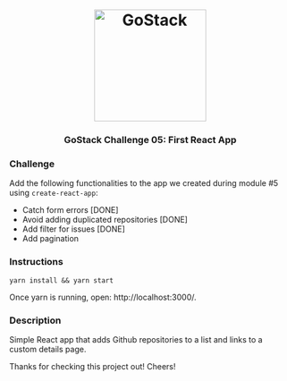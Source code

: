 <h1 align="center">
  <img alt="GoStack" src="https://rocketseat-cdn.s3-sa-east-1.amazonaws.com/bootcamp-header.png" width="200px" />
</h1>

<h3 align="center">
  GoStack Challenge 05: First React App
</h3>

### Challenge

Add the following functionalities to the app we created during module #5 using `create-react-app`:

- Catch form errors [DONE]
- Avoid adding duplicated repositories [DONE]
- Add filter for issues [DONE]
- Add pagination

### Instructions ###
```
yarn install && yarn start
```
Once yarn is running, open: http://localhost:3000/.

### Description ###
Simple React app that adds Github repositories to a list and links to a custom details page.

Thanks for checking this project out! Cheers!

